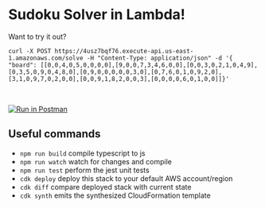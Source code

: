 # Sudoku Solver in Lambda!

Want to try it out? <br>

```
curl -X POST https://4usz7bqf76.execute-api.us-east-1.amazonaws.com/solve -H "Content-Type: application/json" -d '{ "board": [[0,0,4,0,5,0,0,0,0],[9,0,0,7,3,4,6,0,0],[0,0,3,0,2,1,0,4,9],[0,3,5,0,9,0,4,8,0],[0,9,0,0,0,0,0,3,0],[0,7,6,0,1,0,9,2,0],[3,1,0,9,7,0,2,0,0],[0,0,9,1,8,2,0,0,3],[0,0,0,0,6,0,1,0,0]]}'   
```
<br>

[![Run in Postman](https://run.pstmn.io/button.svg)](https://app.getpostman.com/run-collection/11280759-47efc2d9-3e15-4c51-8638-6bef72980655?action=collection%2Ffork&collection-url=entityId%3D11280759-47efc2d9-3e15-4c51-8638-6bef72980655%26entityType%3Dcollection%26workspaceId%3D1f01fabf-5acf-4e49-aead-1485c7c3dafc)

## Useful commands

 * `npm run build`   compile typescript to js
 * `npm run watch`   watch for changes and compile
 * `npm run test`    perform the jest unit tests
 * `cdk deploy`      deploy this stack to your default AWS account/region
 * `cdk diff`        compare deployed stack with current state
 * `cdk synth`       emits the synthesized CloudFormation template



